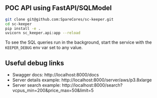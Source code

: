 ## POC API using FastAPI/SQLModel

```bash
git clone git@github.com:SpareCores/sc-keeper.git
cd sc-keeper
pip install -e .
uvicorn sc_keeper.api:app --reload
```

To see the SQL queries run in the background, start the service with
the `KEEPER_DEBUG` env var set to any value.

## Useful debug links

- Swagger docs: http://localhost:8000/docs
- Server details example: http://localhost:8000/server/aws/p3.8xlarge
- Server search example: http://localhost:8000/search?vcpus_min=200&price_max=50&limit=5
